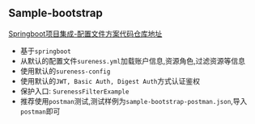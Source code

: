 ## Sample-bootstrap  

[Springboot项目集成-配置文件方案代码仓库地址](https://github.com/tomsun28/sureness/tree/master/sample-bootstrap)  

- 基于`springboot`
- 从默认的配置文件`sureness.yml`加载账户信息,资源角色,过滤资源等信息  
- 使用默认的`sureness-config`  
- 使用默认的`JWT, Basic Auth, Digest Auth`方式认证鉴权  
- 保护入口: `SurenessFilterExample`  
- 推荐使用`postman`测试,测试样例为`sample-bootstrap-postman.json`,导入`postman`即可  
